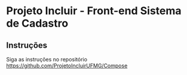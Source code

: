 Projeto Incluir - Front-end Sistema de Cadastro
==================================

Instruções
---------------

Siga as instruções no repositório https://github.com/ProjetoIncluirUFMG/Compose
